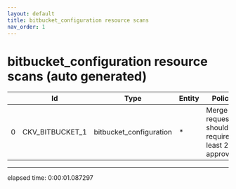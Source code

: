 ```yaml
---
layout: default
title: bitbucket_configuration resource scans
nav_order: 1
---
```


# bitbucket_configuration resource scans (auto generated)

|    | Id              | Type                    | Entity   | Policy                                             | IaC                     |
|----|-----------------|-------------------------|----------|----------------------------------------------------|-------------------------|
|  0 | CKV_BITBUCKET_1 | bitbucket_configuration | *        | Merge requests should require at least 2 approvals | bitbucket_configuration |


---


elapsed time: 0:00:01.087297
